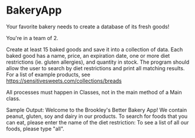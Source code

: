 # BakeryApp



Your favorite bakery needs to create a database of its fresh goods!

You're in a team of 2.

Create at least 15 baked goods and save it into a collection of data. 
Each baked good has a name, price, an expiration date, one or more diet restrictions (ie. gluten allergies), and quantity in stock.
The program should allow the user to search by diet restrictions and print all matching results.
For a list of example products, see https://sensitivesweets.com/collections/breads


All processes must happen in Classes, not in the main method of a Main class.

Sample Output:
Welcome to the Brookley's Better Bakery App!
We contain peanut, gluten, soy and dairy in our products.
To search for foods that you can eat, please enter the name of the diet restriction:
To see a list of all our foods, please type "all".
